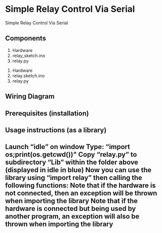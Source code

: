 # Simple Relay Control Via Serial

Simple Relay Control Via Serial


## Components

1. Hardware
2. relay_sketch.ino
3. relay.py


<ol>
<li>Hardware</li>
<li>relay.sketch.ino</li>
<li>relay.py</li>
</ol>

<h2>Wiring Diagram</h2>

<h2>Prerequisites (installation)<h2>
  
<h2>Usage instructions (as a library)<h2>

Launch “idle” on window
Type: “import os;print(os.getcwd())"
Copy “relay.py” to subdirectory “Lib” within the folder above (displayed in idle in blue)
Now you can use the library using “import relay” then calling the following functions:
Note that if the hardware is not connected, then an exception will be thrown when importing the library
Note that if the hardware is connected but being used by another program, an exception will also be thrown when importing the library

